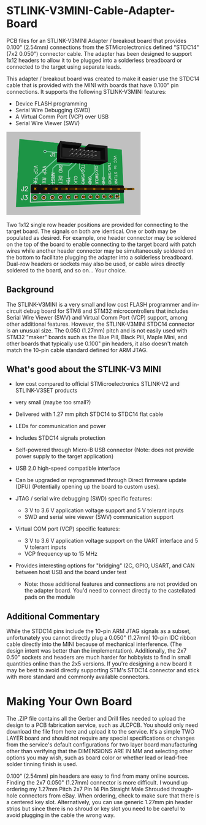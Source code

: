 # STLINK-V3MINI-Cable-Adapter-Board
PCB files for an STLINK-V3MINI Adapter / breakout board that provides 0.100" (2.54mm) connections from the STMicrolectronics defined "STDC14" (7x2 0.050") connector cable. The adapter has been designed to support 1x12 headers to allow it to be plugged into a solderless breadboard or connected to the target using separate leads.

This adapter / breakout board was created to make it easier use the STDC14 cable that is provided with the MINI with boards that have 0.100" pin connections. It supports the following STLINK-V3MINI features:
* Device FLASH programming
* Serial Wire Debugging (SWD)
* A Virtual Comm Port (VCP) over USB
* Serial Wire Viewer (SWV)

<!-- comment: ![alt text](/Adapter3DImage.png?raw=true) -->
<p align="left">
  <img src="/Adapter3DImage.png?raw=true" width="350" alt="board image" title="STLINK-V3MINI Adapter">
</p>

Two 1x12 single row header positions are provided for connecting to the target board. The signals on both are identical. One or both may be populated as desired. For example, one header connector may be soldered on the top of the board to enable connecting to the target board with patch wires while another header connector may be simultaneously soldered on the bottom to facilitate plugging the adapter into a solderless breadboard. Dual-row headers or sockets may also be used, or cable wires directly soldered to the board, and so on... Your choice.

## Background
The STLINK-V3MINI is a very small and low cost FLASH programmer and in-circuit debug board for STM8 and STM32 microcontrollers that includes Serial Wire Viewer (SWV) and Virtual Comm Port (VCP) support, among other additional features. However, the STLINK-V3MINI STDC14 connector is an unusual size. The 0.050 (1.27mm) pitch and is not easily used with STM32 "maker" boards such as the Blue Pill, Black Pill, Maple Mini, and other boards that typically use 0.100" pin headers, it also doesn't match match the 10-pin cable standard defined for ARM JTAG.

## What's good about the STLINK-V3 MINI
* low cost compared to official STMicroelectronics STLINK-V2 and STLINK-V3SET products
* very small (maybe too small?)
* Delivered with 1.27 mm pitch STDC14 to STDC14 flat cable
* LEDs for communication and power
* Includes STDC14 signals protection
* Self-powered through Micro-B USB connector (Note: does not provide power supply to the target application)
* USB 2.0 high-speed compatible interface
* Can be upgraded or reprogrammed through Direct firmware update (DFU) (Potentially opening up the board to custom uses).


* JTAG / serial wire debugging (SWD) specific features:
  *  3 V to 3.6 V application voltage support and 5 V tolerant inputs
  *  SWD and serial wire viewer (SWV) communication support


* Virtual COM port (VCP) specific features:
  * 3 V to 3.6 V application voltage support on the UART interface and 5 V tolerant inputs
  * VCP frequency up to 15 MHz

* Provides interesting options for "bridging" I2C, GPIO, USART, and CAN between host USB and the board under test
  * Note: those additional features and connections are not provided on the adapter board. You'd need to connect directly to the castellated pads on the module 

## Additional Commentary
While the STDC14 pins include the 10-pin ARM JTAG signals as a subset, unfortunately you cannot directly plug a 0.050" (1.27mm) 10-pin IDC ribbon cable directly into the MINI because of mechanical interference. (The design intent was better than the implementation). Additionally, the 2x7 0.50" sockets and headers are much harder for hobbyists to find in small quantities online than the 2x5 versions. If you're designing a new board it may be best to avoid directly supporting STM's STDC14 connector and stick with more standard and commonly available connectors.

# Making Your Own Board
The .ZIP file contains all the Gerber and Drill files needed to upload the design to a PCB fabrication service, such as JLCPCB. You should only need download the file from here and upload it to the service. It's a simple TWO LAYER board and should not require any special specifications or changes from the service's default configurations for two layer board manufacturing other than verifying that the DIMENSIONS ARE IN MM and selecting other options you may wish, such as board color or whether lead or lead-free solder tinning finish is used.

0.100" (2.54mm) pin headers are easy to find from many online sources. Finding the 2x7 0.050" (1.27mm) connector is more difficult. I wound up ordering my 1.27mm Pitch 2x7 Pin 14 Pin Straight Male Shrouded through-hole connectors from eBay. When ordering, check to make sure that there is a centered key slot. Alternatively, you can use generic 1.27mm pin header strips but since there is no shroud or key slot you need to be careful to avoid plugging in the cable the wrong way.

